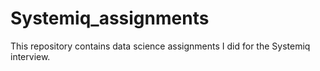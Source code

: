 # Systemiq_assignments

This repository contains data science assignments I did for the Systemiq interview.
